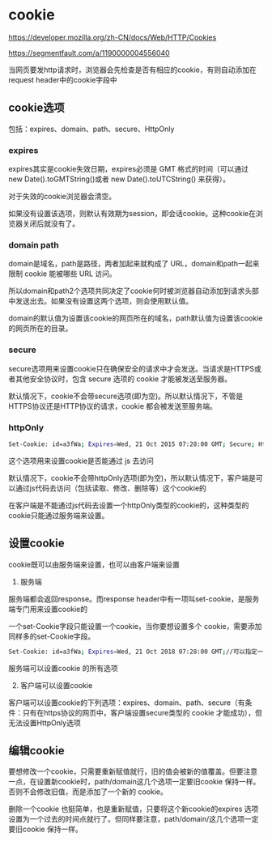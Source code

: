 
# cookie

<https://developer.mozilla.org/zh-CN/docs/Web/HTTP/Cookies>

<https://segmentfault.com/a/1190000004556040>

当网页要发http请求时，浏览器会先检查是否有相应的cookie，有则自动添加在request header中的cookie字段中

## cookie选项

包括：expires、domain、path、secure、HttpOnly

### expires

expires其实是cookie失效日期，expires必须是 GMT 格式的时间（可以通过 new Date().toGMTString()或者 new Date().toUTCString() 来获得）。

对于失效的cookie浏览器会清空。

如果没有设置该选项，则默认有效期为session，即会话cookie。这种cookie在浏览器关闭后就没有了。

### domain path

domain是域名，path是路径，两者加起来就构成了 URL，domain和path一起来限制 cookie 能被哪些 URL 访问。

所以domain和path2个选项共同决定了cookie何时被浏览器自动添加到请求头部中发送出去。如果没有设置这两个选项，则会使用默认值。

domain的默认值为设置该cookie的网页所在的域名，path默认值为设置该cookie的网页所在的目录。

### secure

secure选项用来设置cookie只在确保安全的请求中才会发送。当请求是HTTPS或者其他安全协议时，包含 secure 选项的 cookie 才能被发送至服务器。

默认情况下，cookie不会带secure选项(即为空)。所以默认情况下，不管是HTTPS协议还是HTTP协议的请求，cookie 都会被发送至服务端。

### httpOnly

```sh
Set-Cookie: id=a3fWa; Expires=Wed, 21 Oct 2015 07:28:00 GMT; Secure; HttpOnly
```

这个选项用来设置cookie是否能通过 js 去访问

默认情况下，cookie不会带httpOnly选项(即为空)，所以默认情况下，客户端是可以通过js代码去访问（包括读取、修改、删除等）这个cookie的

在客户端是不能通过js代码去设置一个httpOnly类型的cookie的，这种类型的cookie只能通过服务端来设置。

## 设置cookie

cookie既可以由服务端来设置，也可以由客户端来设置

1. 服务端

服务端都会返回response。而response header中有一项叫set-cookie，是服务端专门用来设置cookie的

一个set-Cookie字段只能设置一个cookie，当你要想设置多个 cookie，需要添加同样多的set-Cookie字段。

```sh
Set-Cookie: id=a3fWa; Expires=Wed, 21 Oct 2018 07:28:00 GMT;//可以指定一个特定的过期时间（Expires）或有效期（Max-Age）
```

服务端可以设置cookie 的所有选项

2. 客户端可以设置cookie

客户端可以设置cookie的下列选项：expires、domain、path、secure（有条件：只有在https协议的网页中，客户端设置secure类型的 cookie 才能成功），但无法设置HttpOnly选项

## 编辑cookie

要想修改一个cookie，只需要重新赋值就行，旧的值会被新的值覆盖。但要注意一点，在设置新cookie时，path/domain这几个选项一定要旧cookie 保持一样。否则不会修改旧值，而是添加了一个新的 cookie。

删除一个cookie 也挺简单，也是重新赋值，只要将这个新cookie的expires 选项设置为一个过去的时间点就行了。但同样要注意，path/domain/这几个选项一定要旧cookie 保持一样。

